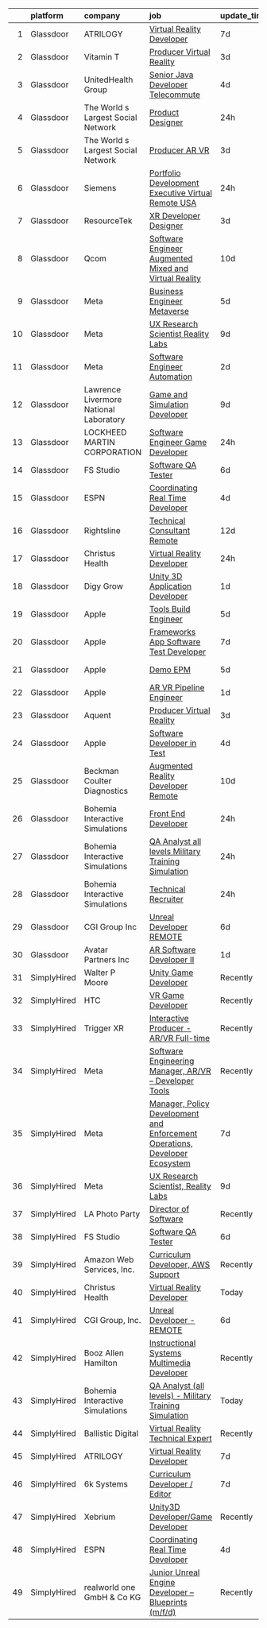 

|    | platform    | company                                | job                                                                                                                                                                                                                                                                                                                                                                                                                                                                                                                                                                                                                                                                                                                                                                                                                                                                                                                                                                                                                                                                                                                                                                                                                                                                                                                                                                                                                                                                     | update_time   | location           |
|---:|:------------|:---------------------------------------|:------------------------------------------------------------------------------------------------------------------------------------------------------------------------------------------------------------------------------------------------------------------------------------------------------------------------------------------------------------------------------------------------------------------------------------------------------------------------------------------------------------------------------------------------------------------------------------------------------------------------------------------------------------------------------------------------------------------------------------------------------------------------------------------------------------------------------------------------------------------------------------------------------------------------------------------------------------------------------------------------------------------------------------------------------------------------------------------------------------------------------------------------------------------------------------------------------------------------------------------------------------------------------------------------------------------------------------------------------------------------------------------------------------------------------------------------------------------------|:--------------|:-------------------|
|  1 | Glassdoor   | ATRILOGY                               | [Virtual Reality Developer](https://www.glassdoor.com/partner/jobListing.htm?pos=103&ao=1110586&s=58&guid=00000182fd050e5786f65faf0fc90e2c&src=GD_JOB_AD&t=SR&vt=w&ea=1&cs=1_f993915a&cb=1662102343614&jobListingId=1008094627490&cpc=9908D8D4413DBB8A&jrtk=3-0-1gbuga3kc2ci2001-1gbuga3kri6ij800-a7119f71d1a27b94--6NYlbfkN0Coaqwr41TC2LgejnR7Utnytr6GYvK_E0y3WIq7ZdLRae9o-QpJIESlqP3qGLJFeU5vsQmF3Ic_fgJDnP4XcHx4g8cWXgz6e5nwaShTzrgFIhL0GmOP9pMWfKSfFitskYydLkgBCbJaHGGi3Z_RboW1wlAyQfJC3J2dhCh4-GMwJD8BMjFUhvm-9a4WNv7nVF2WDRLodifCWUAvaglFbJKGpWulBm-VViQnpHVgLTzTgHDXICGSYWc53Ad2Y7DH1PA8m5oxnSvPIBPUQho__srwWqc5VUcx7zOiXmSNDYEJlfAPsxn7vKJIw4sG0DDqi4XSwfLphhGbKjGgA4jGUe3sxUzw8cEUtrwUdTDANxD0ProVohVHqdM-ZEcz6nQKxifiCuq86x7VsnVsz0yPHo6eFMhJli1Zh2jbg3DXWlweME-t77_J4qBC3fTvtzZUS58Ao18KZ5OsUWEFpMZaeaCM_mMioeCvY3sQ9JDJuF94A8l6y392AfYYVIJVcKCMio4OGh1vYm9LXQ%3D%3D)                                                                                                                                                                                                                                                                                                                                                                                                                                                                                                                                                                                        | 7d            | Remote             |
|  2 | Glassdoor   | Vitamin T                              | [Producer   Virtual Reality](https://www.glassdoor.com/partner/jobListing.htm?pos=114&ao=1110586&s=58&guid=00000182fd050e5786f65faf0fc90e2c&src=GD_JOB_AD&t=SR&vt=w&cs=1_d51ae329&cb=1662102343615&jobListingId=1008101206534&cpc=56C4EA4A1A191A49&jrtk=3-0-1gbuga3kc2ci2001-1gbuga3kri6ij800-226bc3a4e640f870--6NYlbfkN0DMrcEu7yrtATojKJA7cEzGQ3FdRGWLh0CZQInL4ECGI6k5tN82kdM0cJmh4vC7GgjiWSHZBRwAxTcEN6KJ61nJKvqQ1Y-3Va_LROxbU4awhpbI8YTQDa5snB2Lu88DanOteUFUUaxMQ3itT08U3gxGD8BK5tkPxsCbvsC-jAz7YzOkAKmfqWTO7ENHrLkYkLIWLtIDse8o7Xt9tDcugLXBW0HOfR-qhFLndPpAObpQjWT5Hxy6WdcU1UVBM7qBVKSd-ZkRMAqaAMeKysSvnc4m3CSjDVMg6iMxNtuxRyLJ6lFnmkIvAI3hJ6PcpYEnV-Kw9hlqa00poVsw18qW84nHd1RlIA81mT_8i47Iwgr95pvSA76oQwWxVHXgDxeyEqgQoasgglgdMMxAQn9FEYNEc-P6lMovQxJZ8svEcR6gnkynvbGrB6wTBey4b5EjxaNPA7yXO-pfKKGA8X8LYcm_t-KfK2tBUxAOG-U45y4C2Q%3D%3D)                                                                                                                                                                                                                                                                                                                                                                                                                                                                                                                                                                                                                            | 3d            | Los Angeles, CA    |
|  3 | Glassdoor   | UnitedHealth Group                     | [Senior Java Developer   Telecommute](https://www.glassdoor.com/partner/jobListing.htm?pos=111&ao=1110586&s=58&guid=00000182fd050e5786f65faf0fc90e2c&src=GD_JOB_AD&t=SR&vt=w&cs=1_52b05a2a&cb=1662102343615&jobListingId=1008099740986&cpc=C891152315FA1AD8&jrtk=3-0-1gbuga3kc2ci2001-1gbuga3kri6ij800-3288f7ba31db980c--6NYlbfkN0C8O9VKdOj_1Zh75e9_CvYhSsWVxS1Pvi5WUWhsf4w7FOycHcR50Ta-CQORLM6vDVdCJ54BakY81oyvBS8FZqTZKEIE0oiUhnMhqhUaoWNyPC_ZA-Tkyvj4ItKpM0NHXTFh53kSS0Ju07KiPt54FwPcErr5zD0U3Xch44x5eGB0BH5Zw__GI7yAFXtfQ74hLLhokDfdaAoWLmy_p9ve1AVqSRhhOi_I846bhp-Khg73tSK5L9QI6aNm9xVtxI9RmxAf4z-wb_WbehAvUMZ3XtxF2SmML7svmErZO168U1aKi3rEZiUlmfzCsb0cTuNk80EuakYxmwy_1079QV1alz90Z9r0khMVBarNR4Tam7IXiOW0pulmz2SZWhGtqxILBCvr7kKmOcbtzPtxhBsop-wt2Im9X0SloB43UJub95oTZCQMkku2pUJA)                                                                                                                                                                                                                                                                                                                                                                                                                                                                                                                                                                                                                                                                               | 4d            | Eden Prairie, MN   |
|  4 | Glassdoor   | The World s Largest Social Network     | [Product Designer](https://www.glassdoor.com/partner/jobListing.htm?pos=117&ao=1110586&s=58&guid=00000182fd050e5786f65faf0fc90e2c&src=GD_JOB_AD&t=SR&vt=w&ea=1&cs=1_f4aefb63&cb=1662102343616&jobListingId=1008112599838&cpc=C4A69CCDBB3B9599&jrtk=3-0-1gbuga3kc2ci2001-1gbuga3kri6ij800-866f765fdc376961--6NYlbfkN0DSgjPPcnEdvoK3uuxfISLALE6pB1FR7YSHOr_tSg5_QGIhoz_2VqUepdcKLBLI_zTbR1UYnUQgET1EVD4VcnATZh7iiw79tlatpcYA933esau7SsscafFcM4q5IosZijuqB5EFSIq8M9BZqMW2zDxe7r81TAEx_LqGB60ececm9CHJpbgPhxs350MRi8foCZkSag3rJy4Tvyn-JPVl8r4_F-63x5OF68diyBAokfxYauAFSKSN651aED3iN9YgIdxhMYlEJW61_zpeUvs7aPihdxruAQk8cK4joZc-NDi08eRbo1E0iFsEl0ajnvQKaITpaX7apmKOyytYtMQoecpL_VnKk5DgoyvGTRDzWl9cyzfclc3ggHnYntEl8QzZdCkImIF9AREZyzW_FwfytejpaMLSJuY2oHo51dMpIgjRmKj2f0qQafKel5-__MHCDh0M2oMjdgSgEAX3_IhgdqHGSqOiPofHN89kH062oYVNZF7km4xJS0jOVLavmPE-RRfzfRD9V_Ck2Kd-qdZXroJIuW8JKx5iAKwsgKvhFT_qItBxCHYYvpn4YIgI91-ldDZH9HJRLyo2vlBfsPEB51Qf)                                                                                                                                                                                                                                                                                                                                                                                                                                                                                                                             | 24h           | New York, NY       |
|  5 | Glassdoor   | The World s Largest Social Network     | [Producer  AR VR ](https://www.glassdoor.com/partner/jobListing.htm?pos=116&ao=1110586&s=58&guid=00000182fd050e5786f65faf0fc90e2c&src=GD_JOB_AD&t=SR&vt=w&ea=1&cs=1_a3c3538c&cb=1662102343616&jobListingId=1008101226191&cpc=47CFDC01B3F81FAC&jrtk=3-0-1gbuga3kc2ci2001-1gbuga3kri6ij800-2061b352e049fa60--6NYlbfkN0DSgjPPcnEdvoK3uuxfISLALE6pB1FR7YSHOr_tSg5_QGIhoz_2VqUepdcKLBLI_zS438nBqHt2IVlpEGGOTdbviDWq0ufibl61Hho54JQYd7Ytz99vimrykqntre1xRz6gpptpf5SAyb96IJF6Vdj5Xu24FrqZ7OqaQZ0ru_AEqjywUIQ-pVHZ_nf6ZVxswvE68tED6lS1e2GuXoKwlamHom1-LHNz6Mg6w72YBc8QEcYVOdjXZGWD3eZg3H08hcFULyXs-X4aH31jU6vMisFFmZ_HRdir-7vloMesSHg59V3JekRk6lAKpVCe_cfk-jEZ_lhu8BFiYzdOD5T-fRvWQSZbn5lWm-1ngvoVpOR3Q9X7JE30BqEAQJCXYGz4e2bUWfiYDkQ0fKgZ9GXI6m4HE8Xu1SbjBYC6eWr9uJxcweUOd44pv-hQH9NMeJNJi7XgNuKeLVN7VrYQzkZGYRqPacY5a3hjiTSDo4Q97f90bysdnv4e96suWtqOfYodOcj4VjdtWJmU0j2gi6ZydgbLmbp9xa55o7Nto5_D0RhVCrpc2L5Ez-fXY4uVkl6xvg8VRDUSSuReEKf-PIJqC_qD)                                                                                                                                                                                                                                                                                                                                                                                                                                                                                                                             | 3d            | Houston, TX        |
|  6 | Glassdoor   | Siemens                                | [Portfolio Development Executive   Virtual Remote  USA](https://www.glassdoor.com/partner/jobListing.htm?pos=130&ao=1136043&s=58&guid=00000182fd050e5786f65faf0fc90e2c&src=GD_JOB_AD&t=SR&vt=w&cs=1_c0a397d5&cb=1662102343619&jobListingId=1008111648245&jrtk=3-0-1gbuga3kc2ci2001-1gbuga3kri6ij800-6f3904b9ecfc0b1b-)                                                                                                                                                                                                                                                                                                                                                                                                                                                                                                                                                                                                                                                                                                                                                                                                                                                                                                                                                                                                                                                                                                                                                  | 24h           | Austin, TX         |
|  7 | Glassdoor   | ResourceTek                            | [XR Developer   Designer](https://www.glassdoor.com/partner/jobListing.htm?pos=108&ao=1110586&s=58&guid=00000182fd050e5786f65faf0fc90e2c&src=GD_JOB_AD&t=SR&vt=w&ea=1&cs=1_3bcbdbd6&cb=1662102343615&jobListingId=1008101557406&cpc=FDA93C03AE7AED37&jrtk=3-0-1gbuga3kc2ci2001-1gbuga3kri6ij800-072caf7674237d89--6NYlbfkN0DAUWiHVvTL3qSwCPlAGxP_Kyyv6-P4DkM9fZj4wgGgrfYHW_oRckNsoyvUy_uCFBTnj-gxWQMbwZyu9ARnspb5lSdvE56UGWTSNsLhRmHfuYTWj-9hxqZCyITxGQWhSGXFDv_cYkBELCHqlIM5lFGaplZPk184FOE_L81nEOXljzOhTZj5iiaA5i3BVbxg1czBFHu9QihcUyJcq93sqX7nTyTIT_bYh8FS1ELdr-6G_VEPToMeI1jTv9wK937LFTAG9ae9Ruztva9TCEF5HhSi2UZZpWackJ2Fz8xRjl9VVkrVuKRYoffqA9gQuGn2ZEjAKd0YTVXBrmNIYxgxPcb0Ju2RYPDIlYsahKW9kTvjxAALMnrSB74jqobUh6ldkAPahrj3FrGOHKFjSHdrXPPaQU3LpQvhCqbmHMFWJCR2ekjYGN8PYRv9SLs4drjpxL0RiaL_dZLracacy70bPEQDMsqipmvdKCsnYl3v35JZOycyAuprlIQBNMmn7MZSVr7yj5_ldbWJSg%3D%3D)                                                                                                                                                                                                                                                                                                                                                                                                                                                                                                                                                                                          | 3d            | Nashville, TN      |
|  8 | Glassdoor   | Qcom                                   | [Software Engineer   Augmented  Mixed and Virtual Reality](https://www.glassdoor.com/partner/jobListing.htm?pos=126&ao=1136043&s=58&guid=00000182fd050e5786f65faf0fc90e2c&src=GD_JOB_AD&t=SR&vt=w&cs=1_1d8b57fb&cb=1662102343617&jobListingId=1008086104832&jrtk=3-0-1gbuga3kc2ci2001-1gbuga3kri6ij800-f92fa02f8e93d358-)                                                                                                                                                                                                                                                                                                                                                                                                                                                                                                                                                                                                                                                                                                                                                                                                                                                                                                                                                                                                                                                                                                                                               | 10d           | San Diego, CA      |
|  9 | Glassdoor   | Meta                                   | [Business Engineer  Metaverse](https://www.glassdoor.com/partner/jobListing.htm?pos=106&ao=1110586&s=58&guid=00000182fd050e5786f65faf0fc90e2c&src=GD_JOB_AD&t=SR&vt=w&cs=1_a05c2c65&cb=1662102343614&jobListingId=1008098380572&cpc=FA84DF7EA1EC2398&jrtk=3-0-1gbuga3kc2ci2001-1gbuga3kri6ij800-0b2845bea4716b06--6NYlbfkN0DYl4UJW4r1Vl7FEn6T9F-rD9lpC-0oMJVSiWjK_MGUd8e8cHXcpv6KPyjLHZEfqkWOcX9hFWx8hPPM4XsSuT-KImqqrgRmhF0UJp785w2lAwunTP6WPnUiKg6KJ31Mn2qUqnILCUqJFcaufjOSqMBjPKK_ihSxPWfOI1BmNMuv91pIX1lfMLVc3CIN2p91-76BJ3W8hdUJ6LpeNIjTC4649V_eKDshJAL3RzDc75Kv1gBlOQbMA23IjkF1KFyXsDayz97Ih9aMRcIZYkUx_0fFEWImRq3sUuDrLiehCqDy1DpvFUJIysV7SoVCIQBndhP-XFVz-5sAImEx2IRXduCLeakFin9gaeptpEZexIHtaCoOeeX61eSgUNJbOX5jtLhR_c4ZkfYi6SE5xd7WyvT2fdGqKTdLlHmw0ir0hNi-84KnX-HtXWDWNjtY7z4mDIcU5t8wqbUmRFtQtTxGB6xDvfdnX7kB_2Z6Joq6gjjTtrU--apYTI-hof1gy7jRlKiAeoQ3L52mALEAj0tymniVNz71ibZN0M5U43zI1TzmvoZNDygf1e4lBEmZ9mzN1IigpuZjmWbbahl9CTNpqkqW5luAKTx0V0bfnYQVVVTJTRCOpzS7cgWVQGtFnTQKdwlCdQFBoEnl2HG_1GiO-Kq9Et1CWyO_Q7ZETLxTovCuTiHfyWbotjhkXglVn0nQbvjrUrBRdP8COPZJKCmn-KJkfZoheDR6K5mNNciLkdEfenXanoUwZ0e4JpnotZuFYs14GKFeXkWhWvE_YYM6lx0o7euF-3UNSrWWYiW6EslQvW28LVz2Iz18QA4ACiwYjMZCZ1TOFJKmawY6vTfnuB2QAg8Bd5bFgy2EIrNHDq2suiGxSa6NXi1NATvkQgpW3Rp9fgUyyoJ_znwkqGhobdIHCpkkur173XnLQTQRih9iaaWC1H57o9ueDBNEgwnKmNghk6KjA0y-QYJR_GZWo3heSUXcPBq8Gys-q1J512hfQ_EYqz5SIGjwMQbMW6Tf3TD9NROKGSHkkVHCLNSfp8ocxZ9YIi3Mx7BG0di9PXIdT2qSOyVTSt2PPwR4z1b-o2o%3D)        | 5d            | Remote             |
| 10 | Glassdoor   | Meta                                   | [UX Research Scientist  Reality Labs](https://www.glassdoor.com/partner/jobListing.htm?pos=110&ao=1110586&s=58&guid=00000182fd050e5786f65faf0fc90e2c&src=GD_JOB_AD&t=SR&vt=w&cs=1_5dfb635f&cb=1662102343615&jobListingId=1008089729898&cpc=B101C867B3EF2D75&jrtk=3-0-1gbuga3kc2ci2001-1gbuga3kri6ij800-e6ff297dde4b830f--6NYlbfkN0DYl4UJW4r1Vl7FEn6T9F-rD9lpC-0oMJVSiWjK_MGUd8e8cHXcpv6KPyjLHZEfqkV4p65aMquXS419n9PMwHvSklwIhm8vtpIaPWPdmFRsiWk3Yf1o4wuUvNnbfv8i78ltjql3m-Cd79xa4dcW_e5wrtt8aegr5H9yYu95WdwclICKjeT-YxlIaDO7KV_Eca0LgtoK7tiJR2sbQe5MfxFQDewJx1ojRdkl7hZ_RJ7libfExFsN8Gd2AIaZJDsqZparigGIgXX2YjX_Sg6tcr-oOiVlSBx7RQd15WAilyOI6SM5Z_MKd3IxdIizi2ZVWHLNL9a6A9gE83mNxUhuq0wPMkn-3DyM6t50KTQ4Kmrr4LxAkEyqwIo-VRxQk5HCgkPtxiiflSiA8XAKsK21eJkwWtmABlZfUQKKtEt7kJ3FiQsJ_tyLIrSh27uBlpi20-L0d93q2mC5b3xd7iPQpIus2mfbIW3nhVlLbS9flCEiNhx41gae-i8p0Wqhl23YJH-Pp7Dm688Zw8Roft_dOqwwXILzIT1CF0u0lo0-1J-Jfac0ZHFr0NQLDsZxgTO9Q2ShWYKE0wpOyymPBoxMop1uANRCv3LVvXI0q69ARnlEaqcq-Oj15-kBEoJ7JhYGJjgYyYDpIC9QoYgMQ-XkeMeszvKYHny6VVAPGq_IEmFtIG9opvBJ4vbiUbo9PEwSmKDOckbZr4mq8WA6ja3v5PiG0oNzRMGRRGIad7HirnwP_hjMN15V9WjF02VPk4ObObDR3VNRHVNjl6FQtMQNc3aeyVl6oihxW5zwdPbpL967TxOlXhnFqtbo-HntowpLxYbXLBDrN26SP09epaDm1bLiXdGY8Cmngri7nAvab9hSeaQ-NpqG8E4WSiyq0HZ05DgG0BSNamwyXphLNLYSxVn6i2NZBVMV1aLzgFdvZhJCAUMlg1m_K99UrPOOGFWGE32LHP-5v4RTtcy17xC4Ec6Nx9xVA68XQamJxg7zHfguF26IEqKOmRDcGOoDGTjVymRcwzYf0HkRysUAfRlwxQ_lfo7ItECiiLCMcB6PEdax74De3xbnnHyzKKlOKob9zyE%3D) | 9d            | Remote             |
| 11 | Glassdoor   | Meta                                   | [Software Engineer   Automation](https://www.glassdoor.com/partner/jobListing.htm?pos=112&ao=1110586&s=58&guid=00000182fd050e5786f65faf0fc90e2c&src=GD_JOB_AD&t=SR&vt=w&cs=1_34324211&cb=1662102343615&jobListingId=1008103783727&cpc=32EE424DE2B657EB&jrtk=3-0-1gbuga3kc2ci2001-1gbuga3kri6ij800-98efbe509de63623--6NYlbfkN0DYl4UJW4r1Vl7FEn6T9F-rD9lpC-0oMJVSiWjK_MGUd8e8cHXcpv6KPyjLHZEfqkV6lxVfqB3dHeRu22NlLNVNuwschraJCszSQVJd6CW-XTuRkNYbL4YEwLv7yIztY7ybPiMV4LyFR0OHKKh495M0gIxT5yIh6HLo7x9fkXopPIY4Mfh60GTMlfgyi_tBpG2EgoInaROMIe_5cIRuJhrFNfF-LjWLBI_xDe21BsOebT2NoJBlDIGjDRz3Zuu5TzbMKNToVC7PvSrqmEBXw3L5W_e7PqF51tqukxVFQuBpHc-mo8s73ovB5OhHQwDckbZnGyA6O7SU6640QF_mNI0NUur9r1VZM_p7m4yXlvqB_C7H2zIUKkGjlYfxY6p-sBNVI3hbK5ILfEuLW730L3-X9BSM3QaG02MD_M0jj9b0HhpomryzyTFS0KHc0NF9Xf5A3cOSha4v0qXS5sANhIz5vwv_I8jqmsbbJKlqNUnyBiOzuPNUIRODLqy1g_cD_Fm6baXFz4vUjqUSd3XFmi7leuajSmiCJ7PJ8PjLiF67AbUxu5yQNkWHyHY9iVR6CdVvsUUYD7P19ZQ6KhoRLwiPFZWjR0dEKkfBz9n9TnVBFaQiqwM3-Bsdl56oKCQRI5wx-dUTBDbY2pxwS8p_4Lqo0PubnaT5oNyPlxVCW9N6IbemrYjvR9AzP1MKLvFZ8Yz7a5CQseB0nFI9ODQY27F22JQMCofd4ZEEz0MSGlTm34aY9qEWr-H9TFVaUV9FO5RMSy22XU11wwP9h--cZrMiaj9U6-nvLojd3mXcT4spxNakjJNwjjxO5gx-ZslH3xi_bzQABkWsKCvE3iNCaOuADnIGI9YyXLmPsrfotVpo2uA1VguialnPky9lrPR1UwrOmBIeUTkWIOH_qJ8VesjVEVZSunxgJiV2TVyVHLokHHLgZiRnZQ4YGeATODKOqrM_3tXHCMIAETS5ufpDdFNix2pWq5RivBYxmnbXTmJzi51KXHMyw5oOPxl0zCgkZqmEtr8VbqzUDWBIqm0Ys7EwrnGQnIvuw1t6l8IwFvqRpoSESSAk2lKwp6_w-h25wFc%3D)      | 2d            | Redmond, WA        |
| 12 | Glassdoor   | Lawrence Livermore National Laboratory | [Game and Simulation Developer](https://www.glassdoor.com/partner/jobListing.htm?pos=127&ao=1136043&s=58&guid=00000182fd050e5786f65faf0fc90e2c&src=GD_JOB_AD&t=SR&vt=w&cs=1_8f790f62&cb=1662102343619&jobListingId=1008088757869&jrtk=3-0-1gbuga3kc2ci2001-1gbuga3kri6ij800-69fb73c5ec4fe4f1-)                                                                                                                                                                                                                                                                                                                                                                                                                                                                                                                                                                                                                                                                                                                                                                                                                                                                                                                                                                                                                                                                                                                                                                          | 9d            | Livermore, CA      |
| 13 | Glassdoor   | LOCKHEED MARTIN CORPORATION            | [Software Engineer   Game Developer](https://www.glassdoor.com/partner/jobListing.htm?pos=122&ao=1136043&s=58&guid=00000182fd050e5786f65faf0fc90e2c&src=GD_JOB_AD&t=SR&vt=w&cs=1_5be9d252&cb=1662102343616&jobListingId=1008112442385&jrtk=3-0-1gbuga3kc2ci2001-1gbuga3kri6ij800-0ecb384e7b7e80c1-)                                                                                                                                                                                                                                                                                                                                                                                                                                                                                                                                                                                                                                                                                                                                                                                                                                                                                                                                                                                                                                                                                                                                                                     | 24h           | Marietta, GA       |
| 14 | Glassdoor   | FS Studio                              | [Software QA Tester](https://www.glassdoor.com/partner/jobListing.htm?pos=120&ao=1136043&s=58&guid=00000182fd050e5786f65faf0fc90e2c&src=GD_JOB_AD&t=SR&vt=w&cs=1_3f2761e1&cb=1662102343616&jobListingId=1008097048153&jrtk=3-0-1gbuga3kc2ci2001-1gbuga3kri6ij800-b4bf7de5cd4cdc01-)                                                                                                                                                                                                                                                                                                                                                                                                                                                                                                                                                                                                                                                                                                                                                                                                                                                                                                                                                                                                                                                                                                                                                                                     | 6d            | Remote             |
| 15 | Glassdoor   | ESPN                                   | [Coordinating Real Time Developer](https://www.glassdoor.com/partner/jobListing.htm?pos=105&ao=1110586&s=58&guid=00000182fd050e5786f65faf0fc90e2c&src=GD_JOB_AD&t=SR&vt=w&cs=1_089bc87c&cb=1662102343614&jobListingId=1008099703471&cpc=07D58528F3898F33&jrtk=3-0-1gbuga3kc2ci2001-1gbuga3kri6ij800-ec9ac00aa93ed0f3--6NYlbfkN0DAFTyt7pbDCC2JPO79CSdi1dIb81yjczP5qsKcZIxgiYm3-7g-689Ur9xqU8QiYHWliOuVcqmIqya8WKhFVpfsAWydClIqn2uJCpDZjiJkYEjQ32E-XlvrPlmCHWl4NF0AMVA6JhRjwdQ3OTqmDHOlOE0dorIN8T6Gshc0YMpuk5sM6ZgzGmZb-sFu8VN9okbThnuNy3pWHr4l9021nVQVJWp4ehS-5qfORXOZxl9liQDrIiej2XOIEjwdA031U_mim3znJlebyXwYKE1ry4j9ygFKzcD03c07YPR5mC5d9vhnQKYBNrqIKt6JM2J-ELXRlLfOo4O5uvE0EqsJfkLQSBrsknTVlSen6xtcqePLMsdFYqmdHJZsBzuOSQb64hpVqoBv1EfKkC_kbAuLuBtCMIgec4vCQxrznKHU2qS78ys_1Y5uUoTb)                                                                                                                                                                                                                                                                                                                                                                                                                                                                                                                                                                                                                                                                                  | 4d            | Bristol, CT        |
| 16 | Glassdoor   | Rightsline                             | [Technical Consultant   Remote](https://www.glassdoor.com/partner/jobListing.htm?pos=125&ao=1136043&s=58&guid=00000182fd050e5786f65faf0fc90e2c&src=GD_JOB_AD&t=SR&vt=w&ea=1&cs=1_4c381fa6&cb=1662102343617&jobListingId=1008082533576&jrtk=3-0-1gbuga3kc2ci2001-1gbuga3kri6ij800-b28c18853c3c68fb-)                                                                                                                                                                                                                                                                                                                                                                                                                                                                                                                                                                                                                                                                                                                                                                                                                                                                                                                                                                                                                                                                                                                                                                     | 12d           | Los Angeles, CA    |
| 17 | Glassdoor   | Christus Health                        | [Virtual Reality Developer](https://www.glassdoor.com/partner/jobListing.htm?pos=101&ao=1110586&s=58&guid=00000182fd050e5786f65faf0fc90e2c&src=GD_JOB_AD&t=SR&vt=w&cs=1_885a3059&cb=1662102343614&jobListingId=1008109636495&cpc=A65DF3A704A48F9B&jrtk=3-0-1gbuga3kc2ci2001-1gbuga3kri6ij800-7532e83fd44a413e--6NYlbfkN0DJ9JRso26i2D4tQcfl1gtFXJkAeNCKWTrBM27lH9GOblpLlfXdLf9Oa44B845qjcfg9EnfdyU5JUoPPudWc5vZTOrT9P57j4xw7V0eiNlNbZ9YwZY4lvNNJ3z_87j3twfBIEBy-p9_urdH41yj96TxS3thBE-u50c2zijZRekBzUEIxHWUhQ3xB71uvDrpyxDNXXGx8y0LXDUwKzIQKr8K-x90MMlz869E-ABIr-kzvbNDiddtmlgZHoWXr9HhI8P_kharLiJLLVFPoaeoF4fr8lSNABvLO5qLnJAwtUkFBuO3gnbgzcrizKij1YSO-UF9rUp4LbH5hhDM7eZZ9S016wJrYPcffqQ-3WjYObUcpSRKMjeaHh_RcqMKchJW87VaHFtsOFnQJMJQ7O9vFqeR-Lk1mOVa5-wh05PobxKjuOerVt6QhVfNUYpGXv3fKRdUGX1ojM_ZxOfCeNsbmJA7VeXn_LRAxgn2se_SVM7Y-0yNv1E_V4H1vpwEdCIBsCM4eJYfjRdEtBBC7OosORpaRJtIC-z3_XDTEntO4HO5YQ%3D%3D)                                                                                                                                                                                                                                                                                                                                                                                                                                                                                                                                                             | 24h           | Irving, TX         |
| 18 | Glassdoor   | Digy Grow                              | [Unity 3D Application Developer](https://www.glassdoor.com/partner/jobListing.htm?pos=118&ao=1136043&s=58&guid=00000182fd050e5786f65faf0fc90e2c&src=GD_JOB_AD&t=SR&vt=w&cs=1_c6a10fbc&cb=1662102343616&jobListingId=1008108004301&jrtk=3-0-1gbuga3kc2ci2001-1gbuga3kri6ij800-927a7b0fa45929b1-)                                                                                                                                                                                                                                                                                                                                                                                                                                                                                                                                                                                                                                                                                                                                                                                                                                                                                                                                                                                                                                                                                                                                                                         | 1d            | United, WV         |
| 19 | Glassdoor   | Apple                                  | [Tools Build Engineer](https://www.glassdoor.com/partner/jobListing.htm?pos=115&ao=1110586&s=58&guid=00000182fd050e5786f65faf0fc90e2c&src=GD_JOB_AD&t=SR&vt=w&cs=1_c732329b&cb=1662102343615&jobListingId=1008098069528&cpc=AC285F3A3ECA6BB0&jrtk=3-0-1gbuga3kc2ci2001-1gbuga3kri6ij800-0fc2741f189404ae--6NYlbfkN0BvKrLyj5gPmtZO9T8euul8TCxuuKNOtzRJOomxnwSEodTz2Bc-sPZlbtkML8D-m4qRTKfwrsJjWmzsAwl5SIsrGfJ6G-2dwcCctO3GvbyLWosdIgObV7X6AAPRpPnCB8ezhz6pB1I-EuQm_ST7GixtvdII3y23KGPXOld1vnjOYgLqer3OFvCyPyuq9Ip_Eb6txEGkAXEAEgBxkhGLbBTUi8tx5Borm5LA1rYd4IqxVnAfuTJ46zjKEoJyCjEPzKXBTqhUa-0sAJ0zngcH2lnVftdL2xVPz0DxkO3fKSPZxE6IO1cNOqv7iwXyzmnyCpXn1eCNp6vP4X7JH7oCaJ4filY5eUCu9yuCuTjI54aaKWIS7Rmji2fp339WiB5EU2x6Ukaj_PvLpm9vYXwmxykSHVMuqU_hdjR41OHHHOF4JQfAXDKbv1qYrDbzg7wN7ICNa045Rq_oodOpPGuEqniTzJwyPlJ9Cz4jlld2KiiGi1a95EACZVqnCnt-s10jZcg_5zAGOFCIHc52olGildWk6HY-2AmC3q7_iJaSn_DQ1VAVK3LqcubWz5x3MK4TeTqmKZEdDcRVFmZ623IxhQC7Cl0Os8tpDhuRPxuKz4lTTlwwybS2FXa5QO2d_xJ8Vqflq5pT9hmFJl6-JP_ZKX63vY3_YyS5rj02VK9OHS_Uw9IRKo_nCX7Fmh4t85W7fS3PaKVf82cD0oiC1-LTsu14__5oeVHg0KWOU20tfxJ7U5UJGf_S-2un5Nf0nYzp_tibaz-K05FtnzY7BtDQgkLCoiyQ1TApC7pygLw-fk59senr_AimVRRehMa5Fofs3kyNmqyGsh-5DOq4z8oTcJNGa8XJAiSMW1zg8QfcsQew5ndb6ElgS3LsnsXYSZykni90UBnMqHNDjAAFcTrmlEc39LGxUZu4ghsean0b3BdlNGgncS1_UBcEkJU2n04K1r8%3D)                                                                                                                                                | 5d            | Boulder, CO        |
| 20 | Glassdoor   | Apple                                  | [Frameworks App Software Test Developer](https://www.glassdoor.com/partner/jobListing.htm?pos=128&ao=1136043&s=58&guid=00000182fd050e5786f65faf0fc90e2c&src=GD_JOB_AD&t=SR&vt=w&cs=1_d58b4c43&cb=1662102343619&jobListingId=1008095569575&jrtk=3-0-1gbuga3kc2ci2001-1gbuga3kri6ij800-08fcab7ba507e89f-)                                                                                                                                                                                                                                                                                                                                                                                                                                                                                                                                                                                                                                                                                                                                                                                                                                                                                                                                                                                                                                                                                                                                                                 | 7d            | Cupertino, CA      |
| 21 | Glassdoor   | Apple                                  | [Demo EPM](https://www.glassdoor.com/partner/jobListing.htm?pos=123&ao=1136043&s=58&guid=00000182fd050e5786f65faf0fc90e2c&src=GD_JOB_AD&t=SR&vt=w&cs=1_30cc8453&cb=1662102343616&jobListingId=1008098176029&jrtk=3-0-1gbuga3kc2ci2001-1gbuga3kri6ij800-f70d1beeda9bdb4a-)                                                                                                                                                                                                                                                                                                                                                                                                                                                                                                                                                                                                                                                                                                                                                                                                                                                                                                                                                                                                                                                                                                                                                                                               | 5d            | Cupertino, CA      |
| 22 | Glassdoor   | Apple                                  | [AR VR Pipeline Engineer](https://www.glassdoor.com/partner/jobListing.htm?pos=113&ao=1110586&s=58&guid=00000182fd050e5786f65faf0fc90e2c&src=GD_JOB_AD&t=SR&vt=w&cs=1_1f141c3f&cb=1662102343615&jobListingId=1008105396645&cpc=F41FEAB56D215062&jrtk=3-0-1gbuga3kc2ci2001-1gbuga3kri6ij800-c9ac99f385a34465--6NYlbfkN0BvKrLyj5gPmtZO9T8euul8TCxuuKNOtzRJOomxnwSEodTz2Bc-sPZlbtkML8D-m4rJEUgS2vPkgOVI7njqcyrxX869DpGye6ixWwn10iahY1e7v0vW0_yEUbkFwIQL54u2pH-wLan3uP1QN0-cDeLNaBnyjyJWVWVGubk5DmRA8OfU85NdCrHRWEoGmrPjAEuwmeoXSQk-6PTjmH55zma0jGExibOoixbSL3OZydoyU_tMUH_wURxALNSw6NgbtLFF2igaEUqvnj4FK6Uu0nnFs_DJVIPCSI3kxemh_PM07O5DahVVNnze8s1Bm2MMgToq4RQVLMtMyDZC9CrU5aht_D9k6F5L7K8Ige9mD-QeCEy7ztNhfm7xWtGp8j7Oons-thSmrsPABD8CxzGakPFf3y7_a1cVGQcypX3-hnJReasajBcuug6Y8uls20W0Xn6QL0Ba4w_QLyak_Yk59UiUas6QWZscxAA1Lm2xjpFQMwJW_Tr9UJ9wDhXduqJ1c0_vhtLUNVpu--pKHqYPZyu2xbYm-JGVlQBQKxcmOk3MP4mF0oh7iN7M7a7Lr0ks4hRzhsj2smQdhzu-ECGLrTd0EEbm_aZVsoeOc_Pu2joz44FTzfxIR8A5W1Lsj1gtGg4Wzz3uwsILqYy18UHyPye3iB5-4xz8rzTPufOJDmCGrKXm7fa1aBipHTWDHR8sqgxmUwla5xBQbUbNOjJtJU6gHYPMwdnbY830WCyWGy2uH4UkiPWJnlvjFJ4AQ5KN5UY8uBkj6VXfyZSqINC_YGh5K6P31-r0AyjEYavl1vFYtiYEt33M1-ITe7xRALaPf5_ES0vmDqsvWq47mWcGghItlsszvfILPikSGBFRe9_5qaRWHmCciLZk0hZX4C8b2pn8ZlO4Chj-zjMnL1CmwNSd_zkFK204LZxuwAzo-MUXGfHOpNi8FuzW03u3nrnQbYnAzPzREdJvaA%3D%3D)                                                                                                                               | 1d            | Boulder, CO        |
| 23 | Glassdoor   | Aquent                                 | [Producer   Virtual Reality](https://www.glassdoor.com/partner/jobListing.htm?pos=107&ao=1110586&s=58&guid=00000182fd050e5786f65faf0fc90e2c&src=GD_JOB_AD&t=SR&vt=w&cs=1_55907cc0&cb=1662102343615&jobListingId=1008101274368&cpc=451933188B21919D&jrtk=3-0-1gbuga3kc2ci2001-1gbuga3kri6ij800-a9269d060e8c66f2--6NYlbfkN0DMrcEu7yrtATojKJA7cEzGQ3FdRGWLh0CZQInL4ECGI9gD0Wolx9R2v-Aex0-GK05lHQ-I5MrpZeZV2eupIfLlLpkq4qimMVI7jlwpTgczIUP7ZFKa_khBcAFA1VN4uoGg-Jd7g195VwStDFyUcm7WM_0BDTxk-tea2mT1A1oJhnTx6sS7JFSz4sfxFS9ZDQGiYOHi4KlfzkQB0nKA0FNQWZDUO882LBoiJGVD1f2Kux93hROBq8pTSh1dFBf_xLfAzrOljOcx78MlElhcPe12HFONP5pU22bqdN8_IAZJH1bDEbOhO67MDwMveEK0gucWW74Yvdv38XM_PUzdL7I0QR8U7-z_MgyRzp_pXW7Nzv7MI7UEvO4-fxrdPBl9J1YFqjRXOnBlO7xK7gCJad4q9VDcg22CdlPBb9X51dMcss90bv7WMUhIwFR24lSizNhQJxibQi1Aag%3D%3D)                                                                                                                                                                                                                                                                                                                                                                                                                                                                                                                                                                                                                                                            | 3d            | Los Angeles, CA    |
| 24 | Glassdoor   | Apple                                  | [Software Developer in Test](https://www.glassdoor.com/partner/jobListing.htm?pos=109&ao=1110586&s=58&guid=00000182fd050e5786f65faf0fc90e2c&src=GD_JOB_AD&t=SR&vt=w&cs=1_6563bb1a&cb=1662102343615&jobListingId=1008098776224&cpc=AC285F3A3ECA6BB0&jrtk=3-0-1gbuga3kc2ci2001-1gbuga3kri6ij800-e286a9c4103629d1--6NYlbfkN0BvKrLyj5gPmtZO9T8euul8TCxuuKNOtzRJOomxnwSEodTz2Bc-sPZlbtkML8D-m4oM6chSMNtPauCYwbFf1n_EBGg8V5Gb5rzvllvaSF2isnCJLEgagIvIlUQoaOg6WMdd9Yu5KnetQYCJKTqPDdGHnLUypU0thi9dn9nmhdFBHu7j9t3X-vbHStFIQ64J7galx7G6v4wVRZwnCDahwiJM7iHGBv3ylUp2bHH2ju3zwQG4GOezZF6dAhYuZskOfuhcZ7hGSi_j1W-TYLumohGq7UHMkkTT2IxokxyfEk9AwUz5ZC3Snhn8hWmAHvBSblwovN3662i-ZorOhTwwIPmAHGvZm4hg3bkXcIOlb9Be0eW5LvlgvIZvF0UTUGdTay6o-vOANfqGo33alYkArR9VjJlG0cGriWbCKhBZ79Q138bwR0gcY7ZTLc7hosQ1SKau-_wJvgO6tZ7HNHu9jXkFYh6nZN1PM8uziCS2Qj8V2vNTxNmeqBSINR-o28rb1Dh1KxETgqLO9dEhrDoP4p6b8ps6v6eLg82TfhJOXoWa4TtOT1VtKjZl0Y3rmNzqNjfDpXPEHAd7d-l45ZGO_U7mKtG885QN3jMF-C7KSwihPezDPJIXcB2mnpCgCJ2rEA0YVAHusXjqbNsXSNe2wkimzL_azicluylkKO2rjO1wSlldkTOR3nDf26voBBMV6Kmi0So-yepkA5uV55FIcMYG42g4VANWbpCRFtTlSRe0R8m2GYiIJj1eQmQ3W9a0M67f1IbXAHaAV1LTAsHUS0lXB_I2SnUS4ld6udRj7vm3YaJDlLEgZsqCHtXsj4zGvPNWeNyDI_A-WpTdwnwM07fxlEoXXS8rTgrfuTAGecMHjp-cV4GtXBB0kWXWbwUuvmzZEBDKLdQk4zyzfPTRf-KRtbBy5vVK-sQm3BbTB8O8e25uMhSy9IOGNgf-8mzjepN2BC0k0DQkU2zeGmU23jJB)                                                                                                                        | 4d            | Boulder, CO        |
| 25 | Glassdoor   | Beckman Coulter Diagnostics            | [Augmented Reality Developer   Remote](https://www.glassdoor.com/partner/jobListing.htm?pos=121&ao=1136043&s=58&guid=00000182fd050e5786f65faf0fc90e2c&src=GD_JOB_AD&t=SR&vt=w&cs=1_d35859f0&cb=1662102343616&jobListingId=1008087472210&jrtk=3-0-1gbuga3kc2ci2001-1gbuga3kri6ij800-8eaeb65448d4c5a8-)                                                                                                                                                                                                                                                                                                                                                                                                                                                                                                                                                                                                                                                                                                                                                                                                                                                                                                                                                                                                                                                                                                                                                                   | 10d           | New York, NY       |
| 26 | Glassdoor   | Bohemia Interactive Simulations        | [Front End Developer](https://www.glassdoor.com/partner/jobListing.htm?pos=124&ao=1136043&s=58&guid=00000182fd050e5786f65faf0fc90e2c&src=GD_JOB_AD&t=SR&vt=w&ea=1&cs=1_c596d221&cb=1662102343616&jobListingId=1008111645858&jrtk=3-0-1gbuga3kc2ci2001-1gbuga3kri6ij800-236e3e0918ff211d-)                                                                                                                                                                                                                                                                                                                                                                                                                                                                                                                                                                                                                                                                                                                                                                                                                                                                                                                                                                                                                                                                                                                                                                               | 24h           | Pittsburgh, PA     |
| 27 | Glassdoor   | Bohemia Interactive Simulations        | [QA Analyst  all levels    Military Training Simulation](https://www.glassdoor.com/partner/jobListing.htm?pos=119&ao=1136043&s=58&guid=00000182fd050e5786f65faf0fc90e2c&src=GD_JOB_AD&t=SR&vt=w&ea=1&cs=1_a62e6bf7&cb=1662102343616&jobListingId=1008111645839&jrtk=3-0-1gbuga3kc2ci2001-1gbuga3kri6ij800-f25bbe75fe94db93-)                                                                                                                                                                                                                                                                                                                                                                                                                                                                                                                                                                                                                                                                                                                                                                                                                                                                                                                                                                                                                                                                                                                                            | 24h           | Orlando, FL        |
| 28 | Glassdoor   | Bohemia Interactive Simulations        | [Technical Recruiter](https://www.glassdoor.com/partner/jobListing.htm?pos=129&ao=1136043&s=58&guid=00000182fd050e5786f65faf0fc90e2c&src=GD_JOB_AD&t=SR&vt=w&ea=1&cs=1_96205248&cb=1662102343619&jobListingId=1008111645879&jrtk=3-0-1gbuga3kc2ci2001-1gbuga3kri6ij800-9b7841c32163bd13-)                                                                                                                                                                                                                                                                                                                                                                                                                                                                                                                                                                                                                                                                                                                                                                                                                                                                                                                                                                                                                                                                                                                                                                               | 24h           | Orlando, FL        |
| 29 | Glassdoor   | CGI Group  Inc                         | [Unreal Developer   REMOTE](https://www.glassdoor.com/partner/jobListing.htm?pos=102&ao=1110586&s=58&guid=00000182fd050e5786f65faf0fc90e2c&src=GD_JOB_AD&t=SR&vt=w&cs=1_326ecbe5&cb=1662102343614&jobListingId=1008097987684&cpc=8F7BC0C6B9F707AE&jrtk=3-0-1gbuga3kc2ci2001-1gbuga3kri6ij800-ec9ad45c03afa84f--6NYlbfkN0CmPt6JXytAhZscz-5ZOP53MMQ49Xi4hmwETo1lvmuAlevjIw8jJ3AlvntJkfy64jV-a8p880wul0_hmZxElf7lxMX09lWTPrZNQ_sXWEEInd51WZYc_TUysY6-q37lTUfJ-jhsi6zjsYqyBmVVDi1d7MYEZd7If6p_lS93NPpOFBF2iiYYhmBFD_-kv_A97O8vO532hKoX9G295OCp1HnwVHIGrdZ3ucnm_DcBnTUuXwBqcmvpIL_POlgng1LYQz9fzkZxDmyuVmohU06V_yiPogazP-Q7VPIno8Vrl1icyM5_7tFkh9upuIop2ywRXJyEi9k0SKpAUpYQvEPqIPmMX-zp_XIuDOmYFJ5bRRVtdYko5vCXhKAx0B_TCBK_50u-LWJmnbo8wxmja3bzb-CmXn6gw3n1T0ZPJzCVnab2G4A8vVKnSyNSDsp38Vk0rmffLcOgUQcWtztXfh6EHi19nm5AKRgfwZ8QwnzizdDxyY5RoRYz2bDf0m_7fQOPXg4nWv2MS10kJQ2F6k0vJa8Hz76WbsvpaGC6nvZOZHhziw%3D%3D)                                                                                                                                                                                                                                                                                                                                                                                                                                                                                                                                                             | 6d            | Jacksonville, FL   |
| 30 | Glassdoor   | Avatar Partners  Inc                   | [AR Software Developer II](https://www.glassdoor.com/partner/jobListing.htm?pos=104&ao=1110586&s=58&guid=00000182fd050e5786f65faf0fc90e2c&src=GD_JOB_AD&t=SR&vt=w&ea=1&cs=1_61188dea&cb=1662102343614&jobListingId=1008106665313&cpc=FDA93C03AE7AED37&jrtk=3-0-1gbuga3kc2ci2001-1gbuga3kri6ij800-e7104cb7571e10bd--6NYlbfkN0CSE3POay3L6XNXi0aipSscdc1Zs2V3vZI2w3p7sV-Wv_VoR-XsUxX86YfQ56zr2X2DaYELFy_C3wUXcLlSNQY5XhgcS-qb-mOfK5GZmOQEQaCEWWGF4p6F_FMb-3_kziIFa6OePOYEvUBuJ-qJs-wjHE-bkIxGqY7SQZGqOKMNDw4LScBAKRt_vIAGn7gMza13RIVrLYxDpX0ejLwG_bBOTuNTvsnD7MsR-y6MJFgFP2fSfT0oQ8AFKuB5wGyRD6l4Y--2r1Bj-cXmPMNPXwlmyKnlqqdzwQmEhPlxiwIflXieBuVnCdWk9xQutaF_IVqlfYUC4dDzubE8UEu4n8WhnYbUj-VqYYAHR_SCEDBGhLiFWOMMFWlfddCGSL4UAOsTV03Xwv58J7ljAI5U43S0bMdfxpx5xJk0NqPglNqkIk_Qc0-4IJemIz1_W_L_hVQ0noehU--n9lbRs6NerBQjrNCn3bDBItllwT0HG0X8EbqPKTPpDdQ-VLE_VsnsUR8%3D)                                                                                                                                                                                                                                                                                                                                                                                                                                                                                                                                                                                                       | 1d            | Remote             |
| 31 | SimplyHired | Walter P Moore                         | [Unity Game Developer](https://www.simplyhired.com/job/jqYAqOprc9rJCX1k6rFNrMcWmI6Qy6yPAX4n3K0UVem5zud4HP76pA?q=virtual+reality+developer)                                                                                                                                                                                                                                                                                                                                                                                                                                                                                                                                                                                                                                                                                                                                                                                                                                                                                                                                                                                                                                                                                                                                                                                                                                                                                                                              | Recently      | Houston, TX        |
| 32 | SimplyHired | HTC                                    | [VR Game Developer](https://www.simplyhired.com/job/2pf63Ve6Gqz-fUtg9Xn9cnNmf2QO-7qlhrgvte6sKYdT-r1244ZvKA?q=virtual+reality+developer)                                                                                                                                                                                                                                                                                                                                                                                                                                                                                                                                                                                                                                                                                                                                                                                                                                                                                                                                                                                                                                                                                                                                                                                                                                                                                                                                 | Recently      | United States      |
| 33 | SimplyHired | Trigger XR                             | [Interactive Producer - AR/VR Full-time](https://www.simplyhired.com/job/wTcvVpTAFtB8E0fGOns_Zzxe6-z3v8JViuwsFfIxHSi5hOlobywUZQ?q=virtual+reality+developer)                                                                                                                                                                                                                                                                                                                                                                                                                                                                                                                                                                                                                                                                                                                                                                                                                                                                                                                                                                                                                                                                                                                                                                                                                                                                                                            | Recently      | Remote             |
| 34 | SimplyHired | Meta                                   | [Software Engineering Manager, AR/VR – Developer Tools](https://www.simplyhired.com/job/f6rYSvcGERA1jAg8HD26-X90hYfh6pBvMTCIcbrh05ClaC4DhtJ6VA?q=virtual+reality+developer)                                                                                                                                                                                                                                                                                                                                                                                                                                                                                                                                                                                                                                                                                                                                                                                                                                                                                                                                                                                                                                                                                                                                                                                                                                                                                             | Recently      | Remote             |
| 35 | SimplyHired | Meta                                   | [Manager, Policy Development and Enforcement Operations, Developer Ecosystem](https://www.simplyhired.com/job/1QHTpJDbYjZh65NW7BLyw7piaRKCTLd3bNbulwULb4GCChRVvc2qMA?q=virtual+reality+developer)                                                                                                                                                                                                                                                                                                                                                                                                                                                                                                                                                                                                                                                                                                                                                                                                                                                                                                                                                                                                                                                                                                                                                                                                                                                                       | 7d            | Remote +1 location |
| 36 | SimplyHired | Meta                                   | [UX Research Scientist, Reality Labs](https://www.simplyhired.com/job/HdbrqTedWcU9RrkjPWszDG-qgXh6HMf1dYbFi_aqVLcrXIXkyTj5OQ?q=virtual+reality+developer)                                                                                                                                                                                                                                                                                                                                                                                                                                                                                                                                                                                                                                                                                                                                                                                                                                                                                                                                                                                                                                                                                                                                                                                                                                                                                                               | 9d            | Remote             |
| 37 | SimplyHired | LA Photo Party                         | [Director of Software](https://www.simplyhired.com/job/5VX_3D2yTSz4OOS3OLYOiOg2AsK4CH6LtS-nSKVqDex-TK0qndSRxg?q=virtual+reality+developer)                                                                                                                                                                                                                                                                                                                                                                                                                                                                                                                                                                                                                                                                                                                                                                                                                                                                                                                                                                                                                                                                                                                                                                                                                                                                                                                              | Recently      | Glendale, CA       |
| 38 | SimplyHired | FS Studio                              | [Software QA Tester](https://www.simplyhired.com/job/JtBQT6lrbgTFU2ZwfWb6dShHoDOgKaXX6WA3THOCZ3Htno0U3aPm-Q?q=virtual+reality+developer)                                                                                                                                                                                                                                                                                                                                                                                                                                                                                                                                                                                                                                                                                                                                                                                                                                                                                                                                                                                                                                                                                                                                                                                                                                                                                                                                | 6d            | Remote             |
| 39 | SimplyHired | Amazon Web Services, Inc.              | [Curriculum Developer, AWS Support](https://www.simplyhired.com/job/VJ2mxpB_C3RiZ9WEdGHt_L8L7tDgh2uUlbSQc1Inzt2mb5hjGzhRXQ?q=virtual+reality+developer)                                                                                                                                                                                                                                                                                                                                                                                                                                                                                                                                                                                                                                                                                                                                                                                                                                                                                                                                                                                                                                                                                                                                                                                                                                                                                                                 | Recently      | Remote +1 location |
| 40 | SimplyHired | Christus Health                        | [Virtual Reality Developer](https://www.simplyhired.com/job/2f_PtQgPRCUSDTbuKAE-pGVNrpMX5K1kf8b5QehmkvMx5zFbik2y9g?q=virtual+reality+developer)                                                                                                                                                                                                                                                                                                                                                                                                                                                                                                                                                                                                                                                                                                                                                                                                                                                                                                                                                                                                                                                                                                                                                                                                                                                                                                                         | Today         | Irving, TX         |
| 41 | SimplyHired | CGI Group, Inc.                        | [Unreal Developer - REMOTE](https://www.simplyhired.com/job/yfA-Wz7T_u5tpXPgc83dQVX2xRNEF5H55mI1oS1SWW4wl3Z9_LneFA?q=virtual+reality+developer)                                                                                                                                                                                                                                                                                                                                                                                                                                                                                                                                                                                                                                                                                                                                                                                                                                                                                                                                                                                                                                                                                                                                                                                                                                                                                                                         | 6d            | Jacksonville, FL   |
| 42 | SimplyHired | Booz Allen Hamilton                    | [Instructional Systems Multimedia Developer](https://www.simplyhired.com/job/NP2dAi-W23HzR5ZWGp-zhbbn-Lu78_X9ChltGrZ1OI_uStWRP-OOuQ?q=virtual+reality+developer)                                                                                                                                                                                                                                                                                                                                                                                                                                                                                                                                                                                                                                                                                                                                                                                                                                                                                                                                                                                                                                                                                                                                                                                                                                                                                                        | Recently      | Quantico, VA       |
| 43 | SimplyHired | Bohemia Interactive Simulations        | [QA Analyst (all levels) - Military Training Simulation](https://www.simplyhired.com/job/S23w6ULvCoD3Isilyr5xYfgj6NJFLBu2-VlKHhg9f-UqMCYUCv2Fqg?q=virtual+reality+developer)                                                                                                                                                                                                                                                                                                                                                                                                                                                                                                                                                                                                                                                                                                                                                                                                                                                                                                                                                                                                                                                                                                                                                                                                                                                                                            | Today         | Orlando, FL        |
| 44 | SimplyHired | Ballistic Digital                      | [Virtual Reality Technical Expert](https://www.simplyhired.com/job/3_Z9PvPR1KdAK9FvakgJUX5eoOunP3Vdusvs2xDkQg0VEPa7Ew4k8g?q=virtual+reality+developer)                                                                                                                                                                                                                                                                                                                                                                                                                                                                                                                                                                                                                                                                                                                                                                                                                                                                                                                                                                                                                                                                                                                                                                                                                                                                                                                  | Recently      | Williamsburg, VA   |
| 45 | SimplyHired | ATRILOGY                               | [Virtual Reality Developer](https://www.simplyhired.com/job/l39wUgUo6OUwSsuPvaVxf1gLaE5FuHcyqVHUxx5YQGwg_Eml0Sof_g?q=virtual+reality+developer)                                                                                                                                                                                                                                                                                                                                                                                                                                                                                                                                                                                                                                                                                                                                                                                                                                                                                                                                                                                                                                                                                                                                                                                                                                                                                                                         | 7d            | Remote             |
| 46 | SimplyHired | 6k Systems                             | [Curriculum Developer / Editor](https://www.simplyhired.com/job/gsZkQWmk_AA7NbNXop6MrnzZINIuNt9_uCQB70yQGOLJ76MXtgk7gw?q=virtual+reality+developer)                                                                                                                                                                                                                                                                                                                                                                                                                                                                                                                                                                                                                                                                                                                                                                                                                                                                                                                                                                                                                                                                                                                                                                                                                                                                                                                     | 7d            | Montgomery, AL     |
| 47 | SimplyHired | Xebrium                                | [Unity3D Developer/Game Developer](https://www.simplyhired.com/job/YuUbm78xBqflz-omGH2qI3qNYNDhQatwxs8NlQ5gujkRGKlVBxr80Q?q=virtual+reality+developer)                                                                                                                                                                                                                                                                                                                                                                                                                                                                                                                                                                                                                                                                                                                                                                                                                                                                                                                                                                                                                                                                                                                                                                                                                                                                                                                  | Recently      | San Jose, CA       |
| 48 | SimplyHired | ESPN                                   | [Coordinating Real Time Developer](https://www.simplyhired.com/job/-8CAxfo-_X2hnfOKnlLBZBLekvMNzuSy6OX9-jybOqNu8SpBjVSDDw?q=virtual+reality+developer)                                                                                                                                                                                                                                                                                                                                                                                                                                                                                                                                                                                                                                                                                                                                                                                                                                                                                                                                                                                                                                                                                                                                                                                                                                                                                                                  | 4d            | Bristol, CT        |
| 49 | SimplyHired | realworld one GmbH & Co KG             | [Junior Unreal Engine Developer – Blueprints (m/f/d)](https://www.simplyhired.com/job/H2rlpjI94ByxelMAay-okMt8W8U885ZFqKmTh28cY0jZYYBO0O0Mwg?q=virtual+reality+developer)                                                                                                                                                                                                                                                                                                                                                                                                                                                                                                                                                                                                                                                                                                                                                                                                                                                                                                                                                                                                                                                                                                                                                                                                                                                                                               | Recently      | Remote             |